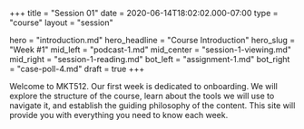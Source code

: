 +++
title = "Session 01"
date = 2020-06-14T18:02:02.000-07:00
type = "course"
layout = "session"

hero = "introduction.md"
hero_headline = "Course Introduction"
hero_slug = "Week #1"
mid_left = "podcast-1.md"
mid_center = "session-1-viewing.md"
mid_right = "session-1-reading.md"
bot_left = "assignment-1.md"
bot_right = "case-poll-4.md"
draft = true
+++

Welcome to MKT512. Our first week is dedicated to onboarding. We will explore the structure of the course, learn about the tools we will use to navigate it, and establish the guiding philosophy of the content. This site will provide you with everything you need to know each week.